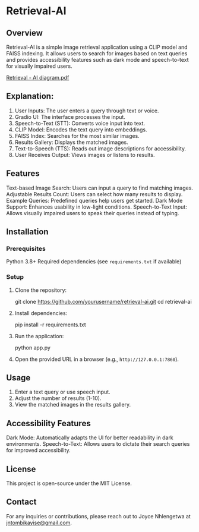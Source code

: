  # Retrieval-AI

## Overview
Retrieval-AI is a simple image retrieval application using a CLIP model and FAISS indexing. It allows users to search for images based on text queries and provides accessibility features such as dark mode and speech-to-text for visually impaired users.

[Retrieval - AI diagram.pdf](https://github.com/user-attachments/files/18730335/Retrieval.-.AI.diagram.pdf)

## Explanation:
1. User Inputs: The user enters a query through text or voice.
2. Gradio UI: The interface processes the input.
3. Speech-to-Text (STT): Converts voice input into text.
4. CLIP Model: Encodes the text query into embeddings.
5. FAISS Index: Searches for the most similar images.
6. Results Gallery: Displays the matched images.
7. Text-to-Speech (TTS): Reads out image descriptions for accessibility.
8. User Receives Output: Views images or listens to results.

## Features
Text-based Image Search: Users can input a query to find matching images.
Adjustable Results Count: Users can select how many results to display.
Example Queries: Predefined queries help users get started.
Dark Mode Support: Enhances usability in low-light conditions.
Speech-to-Text Input: Allows visually impaired users to speak their queries instead of typing.

## Installation
### Prerequisites
Python 3.8+
Required dependencies (see `requirements.txt` if available)

### Setup
1. Clone the repository:
   
   git clone https://github.com/yourusername/retrieval-ai.git
   cd retrieval-ai
   
2. Install dependencies:
   
   pip install -r requirements.txt
   
3. Run the application:
   
   python app.py
  
4. Open the provided URL in a browser (e.g., `http://127.0.0.1:7860`).

## Usage
1. Enter a text query or use speech input.
2. Adjust the number of results (1-10).
3. View the matched images in the results gallery.

## Accessibility Features
Dark Mode: Automatically adapts the UI for better readability in dark environments.
Speech-to-Text: Allows users to dictate their search queries for improved accessibility.

## License
This project is open-source under the MIT License.

## Contact
For any inquiries or contributions, please reach out to Joyce Nhlengetwa at jntombikayise@gmail.com.


